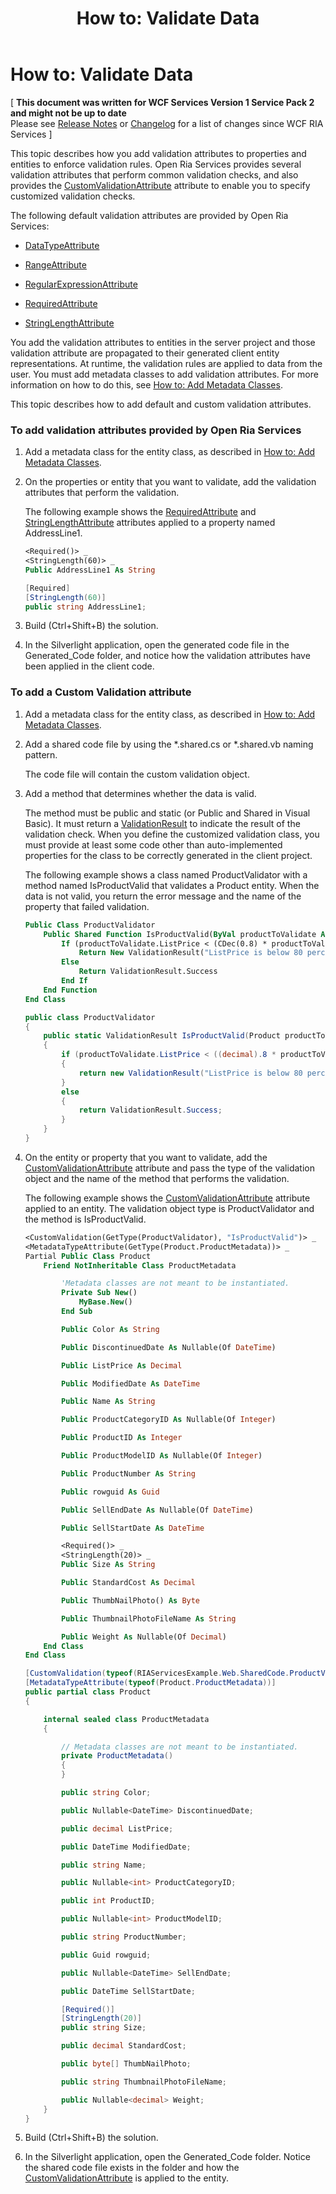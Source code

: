 ﻿---
title: 'How to: Validate Data'
TOCTitle: 'How to: Validate Data'
ms:assetid: 1f744059-6e0c-44a7-9a93-4ef14a16286d
ms:mtpsurl: https://msdn.microsoft.com/en-us/library/Ee707335(v=VS.91)
ms:contentKeyID: 27195643
ms.date: 08/19/2013
mtps_version: v=VS.91
dev_langs:
- vb
- csharp
---

# How to: Validate Data

\[ **This document was written for WCF Services Version 1 Service Pack 2 and might not be up to date** <br />
Please see [Release Notes](https://github.com/OpenRIAServices/OpenRiaServices/releases) or [Changelog](https://github.com/OpenRIAServices/OpenRiaServices/blob/main/Changelog.md) for a list of changes since WCF RIA Services \]

This topic describes how you add validation attributes to properties and entities to enforce validation rules. Open Ria Services provides several validation attributes that perform common validation checks, and also provides the [CustomValidationAttribute](https://msdn.microsoft.com/en-us/library/Dd411794) attribute to enable you to specify customized validation checks.

The following default validation attributes are provided by Open Ria Services:

  - [DataTypeAttribute](https://msdn.microsoft.com/en-us/library/Cc679226)

  - [RangeAttribute](https://msdn.microsoft.com/en-us/library/Cc679261)

  - [RegularExpressionAttribute](https://msdn.microsoft.com/en-us/library/Cc679267)

  - [RequiredAttribute](https://msdn.microsoft.com/en-us/library/Cc679203)

  - [StringLengthAttribute](https://msdn.microsoft.com/en-us/library/Cc679251)

You add the validation attributes to entities in the server project and those validation attribute are propagated to their generated client entity representations. At runtime, the validation rules are applied to data from the user. You must add metadata classes to add validation attributes. For more information on how to do this, see [How to: Add Metadata Classes](ee707339.md).

This topic describes how to add default and custom validation attributes.

### To add validation attributes provided by Open Ria Services

1.  Add a metadata class for the entity class, as described in [How to: Add Metadata Classes](ee707339.md).

2.  On the properties or entity that you want to validate, add the validation attributes that perform the validation.
    
    The following example shows the [RequiredAttribute](https://msdn.microsoft.com/en-us/library/Cc679203) and [StringLengthAttribute](https://msdn.microsoft.com/en-us/library/Cc679251) attributes applied to a property named AddressLine1.
    
    ``` vb
    <Required()> _
    <StringLength(60)> _
    Public AddressLine1 As String
    ```
    
    ``` csharp
    [Required]
    [StringLength(60)]
    public string AddressLine1;
    ```

3.  Build (Ctrl+Shift+B) the solution.

4.  In the Silverlight application, open the generated code file in the Generated\_Code folder, and notice how the validation attributes have been applied in the client code.

### To add a Custom Validation attribute

1.  Add a metadata class for the entity class, as described in [How to: Add Metadata Classes](ee707339.md).

2.  Add a shared code file by using the \*.shared.cs or \*.shared.vb naming pattern.
    
    The code file will contain the custom validation object.

3.  Add a method that determines whether the data is valid.
    
    The method must be public and static (or Public and Shared in Visual Basic). It must return a [ValidationResult](https://msdn.microsoft.com/en-us/library/Dd411789) to indicate the result of the validation check. When you define the customized validation class, you must provide at least some code other than auto-implemented properties for the class to be correctly generated in the client project.
    
    The following example shows a class named ProductValidator with a method named IsProductValid that validates a Product entity. When the data is not valid, you return the error message and the name of the property that failed validation.
    
    ``` vb
    Public Class ProductValidator
        Public Shared Function IsProductValid(ByVal productToValidate As Product, ByVal context As ValidationContext)
            If (productToValidate.ListPrice < (CDec(0.8) * productToValidate.StandardCost)) Then
                Return New ValidationResult("ListPrice is below 80 percent of StandardCost.")
            Else
                Return ValidationResult.Success
            End If
        End Function
    End Class
    ```
    
    ``` csharp
    public class ProductValidator
    {
        public static ValidationResult IsProductValid(Product productToValidate, ValidationContext context)
        {
            if (productToValidate.ListPrice < ((decimal).8 * productToValidate.StandardCost))
            {
                return new ValidationResult("ListPrice is below 80 percent of StandardCost.");
            }
            else
            {
                return ValidationResult.Success;
            }
        }
    }
    ```

4.  On the entity or property that you want to validate, add the [CustomValidationAttribute](https://msdn.microsoft.com/en-us/library/Dd411794) attribute and pass the type of the validation object and the name of the method that performs the validation.
    
    The following example shows the [CustomValidationAttribute](https://msdn.microsoft.com/en-us/library/Dd411794) attribute applied to an entity. The validation object type is ProductValidator and the method is IsProductValid.
    
    ``` vb
    <CustomValidation(GetType(ProductValidator), "IsProductValid")> _
    <MetadataTypeAttribute(GetType(Product.ProductMetadata))> _
    Partial Public Class Product
        Friend NotInheritable Class ProductMetadata
    
            'Metadata classes are not meant to be instantiated.
            Private Sub New()
                MyBase.New()
            End Sub
    
            Public Color As String
    
            Public DiscontinuedDate As Nullable(Of DateTime)
    
            Public ListPrice As Decimal
    
            Public ModifiedDate As DateTime
    
            Public Name As String
    
            Public ProductCategoryID As Nullable(Of Integer)
    
            Public ProductID As Integer
    
            Public ProductModelID As Nullable(Of Integer)
    
            Public ProductNumber As String
    
            Public rowguid As Guid
    
            Public SellEndDate As Nullable(Of DateTime)
    
            Public SellStartDate As DateTime
    
            <Required()> _
            <StringLength(20)> _
            Public Size As String
    
            Public StandardCost As Decimal
    
            Public ThumbNailPhoto() As Byte
    
            Public ThumbnailPhotoFileName As String
    
            Public Weight As Nullable(Of Decimal)
        End Class
    End Class
    ```
    
    ``` csharp
    [CustomValidation(typeof(RIAServicesExample.Web.SharedCode.ProductValidator), "IsProductValid")]
    [MetadataTypeAttribute(typeof(Product.ProductMetadata))]
    public partial class Product
    {
    
        internal sealed class ProductMetadata
        {
    
            // Metadata classes are not meant to be instantiated.
            private ProductMetadata()
            {
            }
    
            public string Color;
    
            public Nullable<DateTime> DiscontinuedDate;
    
            public decimal ListPrice;
    
            public DateTime ModifiedDate;
    
            public string Name;
    
            public Nullable<int> ProductCategoryID;
    
            public int ProductID;
    
            public Nullable<int> ProductModelID;
    
            public string ProductNumber;
    
            public Guid rowguid;
    
            public Nullable<DateTime> SellEndDate;
    
            public DateTime SellStartDate;
    
            [Required()]
            [StringLength(20)]
            public string Size;
    
            public decimal StandardCost;
    
            public byte[] ThumbNailPhoto;
    
            public string ThumbnailPhotoFileName;
    
            public Nullable<decimal> Weight;
        }
    }
    ```

5.  Build (Ctrl+Shift+B) the solution.

6.  In the Silverlight application, open the Generated\_Code folder. Notice the shared code file exists in the folder and how the [CustomValidationAttribute](https://msdn.microsoft.com/en-us/library/Dd411794) is applied to the entity.

